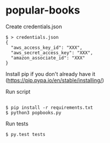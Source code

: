 # popular-books

Create credentials.json
```
$ > credentials.json
{
  "aws_access_key_id": "XXX",
  "aws_secret_access_key": "XXX",
  "amazon_associate_id": "XXX"
}
```

Install pip if you don't already have it (https://pip.pypa.io/en/stable/installing/)

Run script
```

$ pip install -r requirements.txt
$ python3 popbooks.py
```

Run tests
```
$ py.test tests
```